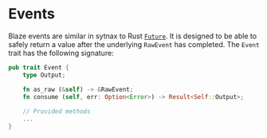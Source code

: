 # Events

Blaze events are similar in sytnax to Rust [`Future`](https://doc.rust-lang.org/stable/std/future/trait.Future.html). It is designed to be able to safely return a value after the underlying `RawEvent` has completed. The `Event` trait has the following signature:

```rust
pub trait Event {
    type Output;

    fn as_raw (&self) -> &RawEvent;
    fn consume (self, err: Option<Error>) -> Result<Self::Output>;
    
    // Provided methods
    ...
}
```